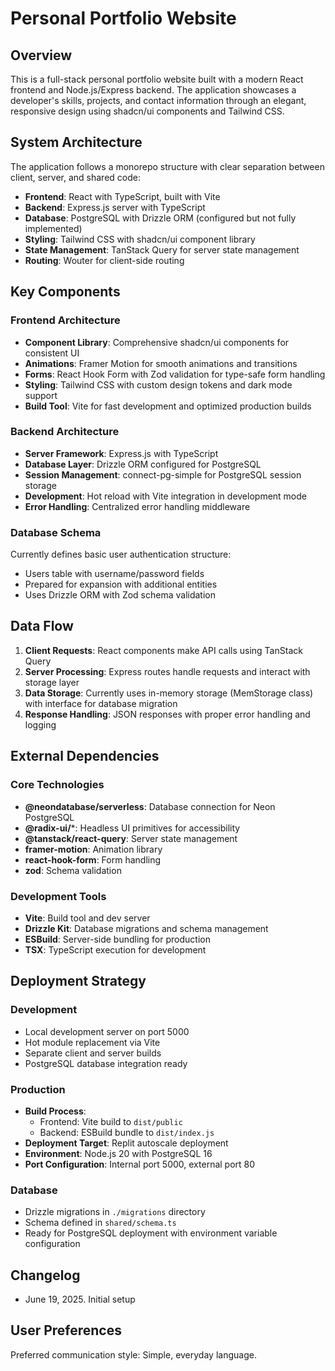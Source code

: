 # Personal Portfolio Website

## Overview

This is a full-stack personal portfolio website built with a modern React frontend and Node.js/Express backend. The application showcases a developer's skills, projects, and contact information through an elegant, responsive design using shadcn/ui components and Tailwind CSS.

## System Architecture

The application follows a monorepo structure with clear separation between client, server, and shared code:

- **Frontend**: React with TypeScript, built with Vite
- **Backend**: Express.js server with TypeScript
- **Database**: PostgreSQL with Drizzle ORM (configured but not fully implemented)
- **Styling**: Tailwind CSS with shadcn/ui component library
- **State Management**: TanStack Query for server state management
- **Routing**: Wouter for client-side routing

## Key Components

### Frontend Architecture
- **Component Library**: Comprehensive shadcn/ui components for consistent UI
- **Animations**: Framer Motion for smooth animations and transitions
- **Forms**: React Hook Form with Zod validation for type-safe form handling
- **Styling**: Tailwind CSS with custom design tokens and dark mode support
- **Build Tool**: Vite for fast development and optimized production builds

### Backend Architecture
- **Server Framework**: Express.js with TypeScript
- **Database Layer**: Drizzle ORM configured for PostgreSQL
- **Session Management**: connect-pg-simple for PostgreSQL session storage
- **Development**: Hot reload with Vite integration in development mode
- **Error Handling**: Centralized error handling middleware

### Database Schema
Currently defines basic user authentication structure:
- Users table with username/password fields
- Prepared for expansion with additional entities
- Uses Drizzle ORM with Zod schema validation

## Data Flow

1. **Client Requests**: React components make API calls using TanStack Query
2. **Server Processing**: Express routes handle requests and interact with storage layer
3. **Data Storage**: Currently uses in-memory storage (MemStorage class) with interface for database migration
4. **Response Handling**: JSON responses with proper error handling and logging

## External Dependencies

### Core Technologies
- **@neondatabase/serverless**: Database connection for Neon PostgreSQL
- **@radix-ui/***: Headless UI primitives for accessibility
- **@tanstack/react-query**: Server state management
- **framer-motion**: Animation library
- **react-hook-form**: Form handling
- **zod**: Schema validation

### Development Tools
- **Vite**: Build tool and dev server
- **Drizzle Kit**: Database migrations and schema management
- **ESBuild**: Server-side bundling for production
- **TSX**: TypeScript execution for development

## Deployment Strategy

### Development
- Local development server on port 5000
- Hot module replacement via Vite
- Separate client and server builds
- PostgreSQL database integration ready

### Production
- **Build Process**: 
  - Frontend: Vite build to `dist/public`
  - Backend: ESBuild bundle to `dist/index.js`
- **Deployment Target**: Replit autoscale deployment
- **Environment**: Node.js 20 with PostgreSQL 16
- **Port Configuration**: Internal port 5000, external port 80

### Database
- Drizzle migrations in `./migrations` directory
- Schema defined in `shared/schema.ts`
- Ready for PostgreSQL deployment with environment variable configuration

## Changelog
- June 19, 2025. Initial setup

## User Preferences

Preferred communication style: Simple, everyday language.